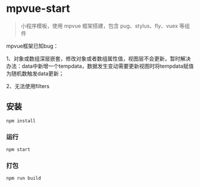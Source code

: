 # mpvue-start

> 小程序模板，使用 mpvue 框架搭建，包含 pug、stylus、fly、vuex 等组件

mpvue框架已知bug：

1、对象或数组深层嵌套，修改对象或者数组属性值，视图层不会更新，暂时解决办法：data中新增一个tempdata，数据发生变动需要更新视图时将tempdata赋值为随机数触发data更新；

2、无法使用filters

## 安装
```
npm install
```

### 运行
```
npm start
```

### 打包
```
npm run build
```
